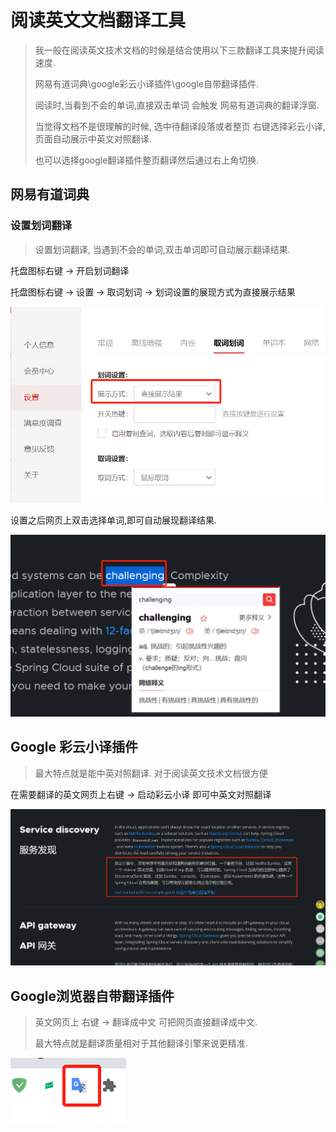 # 阅读英文文档翻译工具

> 
>
> 我一般在阅读英文技术文档的时候是结合使用以下三款翻译工具来提升阅读速度. 
>
> 网易有道词典\google彩云小译插件\google自带翻译插件. 
>
> 
>
> 阅读时,当看到不会的单词,直接双击单词 会触发 网易有道词典的翻译浮窗.
>
> 当觉得文档不是很理解的时候, 选中待翻译段落或者整页 右键选择彩云小译,页面自动展示中英文对照翻译.
>
>  也可以选择google翻译插件整页翻译然后通过右上角切换.
>
> 

## 网易有道词典



### 设置划词翻译

> 设置划词翻译, 当遇到不会的单词,双击单词即可自动展示翻译结果.

托盘图标右键 -> 开启划词翻译

托盘图标右键 -> 设置 -> 取词划词 -> 划词设置的展现方式为直接展示结果

![image-20210320131639368](translate_tools/image-20210320131639368.png)

设置之后网页上双击选择单词,即可自动展现翻译结果.

![image-20210320131728180](translate_tools/image-20210320131728180.png)



## Google 彩云小译插件

> 最大特点就是能中英对照翻译. 对于阅读英文技术文档很方便

在需要翻译的英文网页上右键 -> 启动彩云小译  即可中英文对照翻译

![image-20210320132056903](translate_tools/image-20210320132056903.png)



## Google浏览器自带翻译插件

> 英文网页上 右键 -> 翻译成中文 可把网页直接翻译成中文.
>
> 最大特点就是翻译质量相对于其他翻译引擎来说更精准.

![image-20210320132229849](translate_tools/image-20210320132229849.png)



